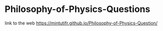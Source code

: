 # Philosophy-of-Physics-Questions
link to the web   https://mintutifr.github.io/Philosophy-of-Physics-Question/
